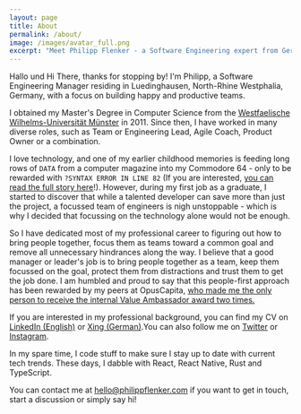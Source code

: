 ```yaml
---
layout: page
title: About
permalink: /about/
image: /images/avatar_full.png
excerpt: "Meet Philipp Flenker - a Software Engineering expert from Germany."
---
```

Hallo und Hi There, thanks for stopping by! I'm Philipp, a Software Engineering
Manager residing in Luedinghausen, North-Rhine Westphalia, Germany, with a focus
on building happy and productive teams.

I obtained my Master's Degree in Computer Science from the [Westfaelische
Wilhelms-Universität Münster](https://www.uni-muenster.de) in 2011. Since then,
I have worked in many diverse roles, such as Team or Engineering Lead, Agile
Coach, Product Owner or a combination.

I love technology, and one of my earlier childhood memories is feeding long rows
of `DATA` from a computer magazine into my Commodore 64 - only to be rewarded
with `?SYNTAX ERROR IN LINE 82` (If you are interested, [you can read the full
story here](/sematary/what-me-worry)!). However, during my first job as a
graduate, I started to discover that while a talented developer can save more
than just the project, a focussed team of engineers is nigh unstoppable - which
is why I decided that focussing on the technology alone would not be enough. 

So I have dedicated most of my professional career to figuring out how to bring
people together, focus them as teams toward a common goal and remove all
unnecessary hindrances along the way. I believe that a good manager or leader's
job is to bring people together as a team, keep them focussed on the goal,
protect them from distractions and trust them to get the job done. I am humbled
and proud to say that this people-first approach has been rewarded by my peers
at OpusCapita, [who made me the only person to receive the internal Value
Ambassador award two
times.](https://www.opuscapita.com/blog/2020/meet-philipp-flenker)

If you are interested in my professional background, you can find my CV on
[LinkedIn (English)](https://www.linkedin.com/in/pflenker/) or [Xing
(German)](https://www.xing.com/profile/Philipp_Flenker/).You can also follow me
on [Twitter](https://twitter.com/philippflenker) or
[Instagram](https://www.instagram.com/philippflenker/?hl=en).

In my spare time, I code stuff to make sure I stay up to date with current tech
trends. These days, I dabble with React, React Native, Rust and TypeScript. 

You can contact me at
[hello@philippflenker.com](mailto:hello@philippflenker.com) if you want to get
in touch, start a discussion or simply say hi!
